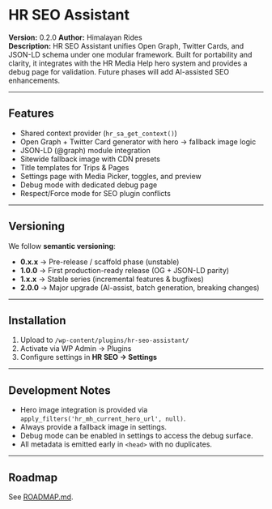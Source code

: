 # HR SEO Assistant

**Version:** 0.2.0
**Author:** Himalayan Rides  
**Description:** HR SEO Assistant unifies Open Graph, Twitter Cards, and JSON-LD schema under one modular framework. Built for portability and clarity, it integrates with the HR Media Help hero system and provides a debug page for validation. Future phases will add AI-assisted SEO enhancements.

---

## Features
- Shared context provider (`hr_sa_get_context()`)
- Open Graph + Twitter Card generator with hero → fallback image logic
- JSON-LD (@graph) module integration
- Sitewide fallback image with CDN presets
- Title templates for Trips & Pages
- Settings page with Media Picker, toggles, and preview
- Debug mode with dedicated debug page
- Respect/Force mode for SEO plugin conflicts

---

## Versioning

We follow **semantic versioning**:

- **0.x.x** → Pre-release / scaffold phase (unstable)  
- **1.0.0** → First production-ready release (OG + JSON-LD parity)  
- **1.x.x** → Stable series (incremental features & bugfixes)  
- **2.0.0** → Major upgrade (AI-assist, batch generation, breaking changes)

---

## Installation
1. Upload to `/wp-content/plugins/hr-seo-assistant/`
2. Activate via WP Admin → Plugins
3. Configure settings in **HR SEO → Settings**

---

## Development Notes
- Hero image integration is provided via `apply_filters('hr_mh_current_hero_url', null)`.
- Always provide a fallback image in settings.
- Debug mode can be enabled in settings to access the debug surface.
- All metadata is emitted early in `<head>` with no duplicates.

---

## Roadmap
See [ROADMAP.md](ROADMAP.md).
